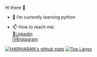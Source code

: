 Hi there 👋

- 🌱 I’m currently learning python

- 📫 How to reach me:<br>
   :briefcase:[Linkedin](https://www.linkedin.com/in/hariharan-panda-b26a72181/)<br>
  :id:[Instagram](https://www.instagram.com/hariharan_panda/)
    

[![HARIHARAN's github stats](https://github-readme-stats.vercel.app/api?username=Abzariyon&count_private=true&show_icons=true&theme=radical&hide_rank=false)](https://github.com/Abzariyon/github-readme-stats)
[![Top Langs](https://github-readme-stats.vercel.app/api/top-langs/?username=Abzariyon&layout=compact)](https://github.com/Abzariyon/github-readme-stats)
